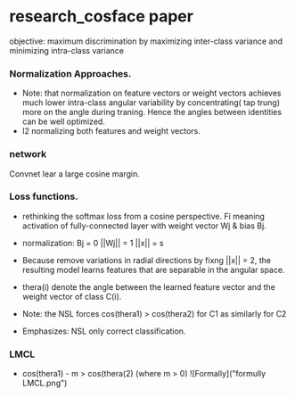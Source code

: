 # 		research_cosface paper
objective: maximum discrimination by maximizing inter-class variance and minimizing intra-class variance
 
### Normalization Approaches. 

- Note: that normalization on feature vectors or weight vectors achieves much lower intra-class angular variability by concentrating( tap trung) more on the angle during traning. Hence the angles between identities can be well optimized. 
- l2 normalizing both features and weight vectors. 

### network
Convnet lear a large cosine margin. 

### Loss functions. 
- rethinking the softmax loss from a cosine perspective. 
Fi meaning activation of fully-connected layer  with weight vector Wj & bias Bj. 
- normalization: Bj = 0  ||Wj|| = 1  ||x|| = s
- Because remove variations in radial directions by fixng ||x|| = 2, the resulting model learns features that are separable in the  angular space. 

- thera(i) denote the  angle between the learned feature vector and the weight vector of class C(i). 

- Note: the NSL forces cos(thera1) > cos(thera2) for C1 as similarly for C2
- Emphasizes: NSL only correct classification. 

### LMCL 
- cos(thera1) - m > cos(thera(2) (where m > 0)
![Formally]("formully LMCL.png")


